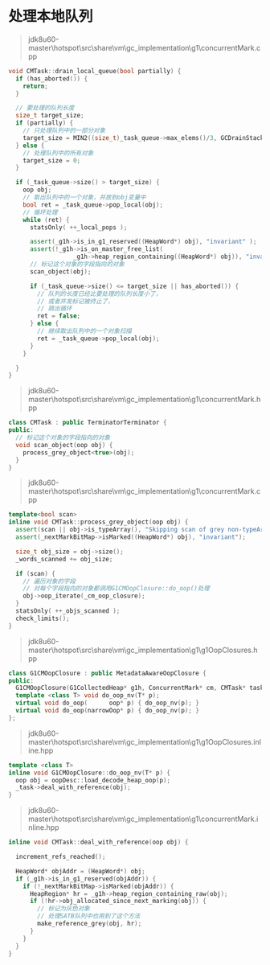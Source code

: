 # 处理本地队列

> jdk8u60-master\hotspot\src\share\vm\gc_implementation\g1\concurrentMark.cpp

```cpp
void CMTask::drain_local_queue(bool partially) {
  if (has_aborted()) {
    return;
  }

  // 要处理的队列长度
  size_t target_size;
  if (partially) {
    // 只处理队列中的一部分对象
    target_size = MIN2((size_t)_task_queue->max_elems()/3, GCDrainStackTargetSize);
  } else {
    // 处理队列中的所有对象
    target_size = 0;
  }

  if (_task_queue->size() > target_size) {
    oop obj;
    // 取出队列中的一个对象，并放到obj变量中
    bool ret = _task_queue->pop_local(obj);
    // 循环处理
    while (ret) {
      statsOnly( ++_local_pops );

      assert(_g1h->is_in_g1_reserved((HeapWord*) obj), "invariant" );
      assert(!_g1h->is_on_master_free_list(
                  _g1h->heap_region_containing((HeapWord*) obj)), "invariant");
      // 标记这个对象的字段指向的对象
      scan_object(obj);

      if (_task_queue->size() <= target_size || has_aborted()) {
        // 队列的长度已经比要处理的队列长度小了，
        // 或者并发标记被终止了，
        // 跳出循环
        ret = false;
      } else {
        // 继续取出队列中的一个对象扫描
        ret = _task_queue->pop_local(obj);
      }
    }

  }
}
```

> jdk8u60-master\hotspot\src\share\vm\gc_implementation\g1\concurrentMark.hpp

```cpp
class CMTask : public TerminatorTerminator {
public:
  // 标记这个对象的字段指向的对象
  void scan_object(oop obj) { 
    process_grey_object<true>(obj);
  }
}
```

> jdk8u60-master\hotspot\src\share\vm\gc_implementation\g1\concurrentMark.cpp

```cpp
template<bool scan>
inline void CMTask::process_grey_object(oop obj) {
  assert(scan || obj->is_typeArray(), "Skipping scan of grey non-typeArray");
  assert(_nextMarkBitMap->isMarked((HeapWord*) obj), "invariant");

  size_t obj_size = obj->size();
  _words_scanned += obj_size;

  if (scan) {
    // 遍历对象的字段
    // 对每个字段指向的对象都调用G1CMOopClosure::do_oop()处理
    obj->oop_iterate(_cm_oop_closure);
  }
  statsOnly( ++_objs_scanned );
  check_limits();
}
```

> jdk8u60-master\hotspot\src\share\vm\gc_implementation\g1\g1OopClosures.hpp

```cpp
class G1CMOopClosure : public MetadataAwareOopClosure {
public:
  G1CMOopClosure(G1CollectedHeap* g1h, ConcurrentMark* cm, CMTask* task);
  template <class T> void do_oop_nv(T* p);
  virtual void do_oop(      oop* p) { do_oop_nv(p); }
  virtual void do_oop(narrowOop* p) { do_oop_nv(p); }
};
```

> jdk8u60-master\hotspot\src\share\vm\gc_implementation\g1\g1OopClosures.inline.hpp

```cpp
template <class T>
inline void G1CMOopClosure::do_oop_nv(T* p) {
  oop obj = oopDesc::load_decode_heap_oop(p);
  _task->deal_with_reference(obj);
}
```

> jdk8u60-master\hotspot\src\share\vm\gc_implementation\g1\concurrentMark.inline.hpp

```cpp
inline void CMTask::deal_with_reference(oop obj) {

  increment_refs_reached();

  HeapWord* objAddr = (HeapWord*) obj;
  if (_g1h->is_in_g1_reserved(objAddr)) {
    if (!_nextMarkBitMap->isMarked(objAddr)) {
      HeapRegion* hr = _g1h->heap_region_containing_raw(obj);
      if (!hr->obj_allocated_since_next_marking(obj)) {
        // 标记为灰色对象
        // 处理SATB队列中也用到了这个方法
        make_reference_grey(obj, hr);
      }
    }
  }
}
```
